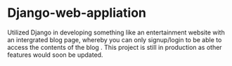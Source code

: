 # Django-web-appliation

Utilized Django in developing something like an entertainment website with an intergrated blog page, whereby you can only signup/login to be able to access the contents of the blog .
 This project is still in production as other features would soon be updated. 
